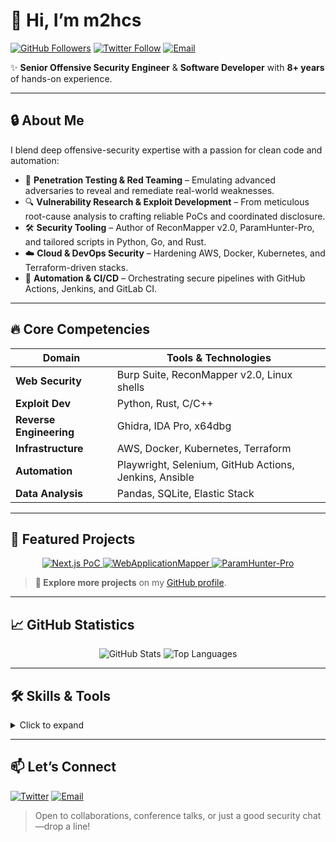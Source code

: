 # 👋 Hi, I’m **m2hcs**

[![GitHub Followers](https://img.shields.io/github/followers/m2hcz?label=Follow\&style=social)](https://github.com/m2hcz)
[![Twitter Follow](https://img.shields.io/twitter/follow/inf0secc?style=social)](https://x.com/inf0secc)
[![Email](https://img.shields.io/badge/Email-contact%40m2hczs.com-orange)](mailto:m2hczs@proton.me)

✨ **Senior Offensive Security Engineer** & **Software Developer** with **8+ years** of hands-on experience.

---

## 🔒 About Me

I blend deep offensive-security expertise with a passion for clean code and automation:

* 🎯 **Penetration Testing & Red Teaming** – Emulating advanced adversaries to reveal and remediate real-world weaknesses.
* 🔍 **Vulnerability Research & Exploit Development** – From meticulous root-cause analysis to crafting reliable PoCs and coordinated disclosure.
* 🛠️ **Security Tooling** – Author of ReconMapper v2.0, ParamHunter-Pro, and tailored scripts in Python, Go, and Rust.
* ☁️ **Cloud & DevOps Security** – Hardening AWS, Docker, Kubernetes, and Terraform-driven stacks.
* 🔄 **Automation & CI/CD** – Orchestrating secure pipelines with GitHub Actions, Jenkins, and GitLab CI.

---

## 🔥 Core Competencies

| Domain                  | Tools & Technologies                                   |
| ----------------------- | ------------------------------------------------------ |
| **Web Security**        | Burp Suite, ReconMapper v2.0, Linux shells             |
| **Exploit Dev**         | Python, Rust, C/C++                                    |
| **Reverse Engineering** | Ghidra, IDA Pro, x64dbg                                |
| **Infrastructure**      | AWS, Docker, Kubernetes, Terraform                     |
| **Automation**          | Playwright, Selenium, GitHub Actions, Jenkins, Ansible |
| **Data Analysis**       | Pandas, SQLite, Elastic Stack                          |

---

## 📁 Featured Projects

<div align="center">
  <a href="https://github.com/m2hcz/m2hcz-Next.js-security-flaw-CVE-2025-29927---PoC-exploit">
    <img src="https://github-readme-stats.vercel.app/api/pin/?username=m2hcz&repo=m2hcz-Next.js-security-flaw-CVE-2025-29927--PoC-exploit&theme=dark" alt="Next.js PoC" />
  </a>
  <a href="https://github.com/m2hcz/WebApplicationMapper">
    <img src="https://github-readme-stats.vercel.app/api/pin/?username=m2hcz&repo=WebApplicationMapper&theme=dark" alt="WebApplicationMapper" />
  </a>
  <a href="https://github.com/m2hcz/ParamHunter-Pro">
    <img src="https://github-readme-stats.vercel.app/api/pin/?username=m2hcz&repo=ParamHunter-Pro&theme=dark" alt="ParamHunter-Pro" />
  </a>
</div>

> **🔗 Explore more projects** on my [GitHub profile](https://github.com/m2hcz?tab=repositories).

---

## 📈 GitHub Statistics

<p align="center">
  <img src="https://github-readme-stats.vercel.app/api?username=m2hcz&show_icons=true&theme=tokyonight&count_private=true" alt="GitHub Stats" />
  <img src="https://github-readme-stats.vercel.app/api/top-langs/?username=m2hcz&layout=compact&theme=tokyonight" alt="Top Languages" />
</p>

---

## 🛠️ Skills & Tools

<details>
<summary>Click to expand</summary>

* **Languages:** Python, Rust, C/C++
* **Frameworks/Libraries:** FastAPI, Flask, Django, Playwright, Selenium
* **Security Tooling:** Burp Suite, ReconMapper v2.0, custom Linux shells
* **Cloud & Infrastructure:** AWS, Azure, Docker, Kubernetes, Terraform
* **CI/CD & Automation:** GitHub Actions, Jenkins, GitLab CI, Ansible
* **Reverse Engineering:** Ghidra, IDA Pro, x64dbg
* **Data & Observability:** Elastic Stack, Splunk, SQLite

</details>

---

## 📫 Let’s Connect

[![Twitter](https://img.shields.io/twitter/follow/inf0secc?style=social)](https://x.com/inf0secc)
[![Email](https://img.shields.io/badge/Email-contact%40m2hczs.com-orange)](mailto:m2hczs@proton.me)

> Open to collaborations, conference talks, or just a good security chat—drop a line!

